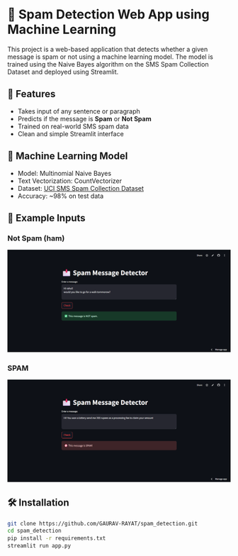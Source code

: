 # 📩 Spam Detection Web App using Machine Learning

This project is a web-based application that detects whether a given message is spam or not using a machine learning model. The model is trained using the Naive Bayes algorithm on the SMS Spam Collection Dataset and deployed using Streamlit.

## 🚀 Features
- Takes input of any sentence or paragraph
- Predicts if the message is **Spam** or **Not Spam**
- Trained on real-world SMS spam data
- Clean and simple Streamlit interface

## 🧠 Machine Learning Model
- Model: Multinomial Naive Bayes
- Text Vectorization: CountVectorizer
- Dataset: [UCI SMS Spam Collection Dataset](https://www.kaggle.com/datasets/uciml/sms-spam-collection-dataset)
- Accuracy: ~98% on test data

## 🧪 Example Inputs
### Not Spam (ham)
![ham](ham.png)

### SPAM
![spam](spam.png)

## 🛠️ Installation

```bash
git clone https://github.com/GAURAV-RAYAT/spam_detection.git
cd spam_detection
pip install -r requirements.txt
streamlit run app.py

```